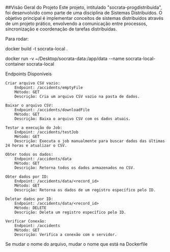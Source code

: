 ##Visão Geral do Projeto
Este projeto, intitulado "socrata-progdistribuida", foi desenvolvido como parte de uma disciplina de Sistemas Distribuídos. O objetivo principal é implementar conceitos de sistemas distribuídos através de um projeto prático, envolvendo a comunicação entre processos, sincronização e coordenação de tarefas distribuídas.

Para rodar:

docker build -t socrata-local .

docker run -v ~/Desktop/socrata-data:/app/data --name socrata-local-container socrata-local

Endpoints Disponíveis

    Criar arquivo CSV vazio:
        Endpoint: /accidents/emptyFile
        Método: GET
        Descrição: Cria um arquivo CSV vazio na pasta de dados.

    Baixar o arquivo CSV:
        Endpoint: /accidents/downloadFile
        Método: GET
        Descrição: Baixa o arquivo CSV com os dados atuais.

    Testar a execução do Job:
        Endpoint: /accidents/testJob
        Método: GET
        Descrição: Executa o job manualmente para buscar dados das últimas 24 horas e atualizar o CSV.

    Obter todos os dados:
        Endpoint: /accidents/data
        Método: GET
        Descrição: Retorna todos os dados armazenados no CSV.

    Obter dados por ID:
        Endpoint: /accidents/data/<record_id>
        Método: GET
        Descrição: Retorna os dados de um registro específico pelo ID.

    Deletar dados por ID:
        Endpoint: /accidents/data/<record_id>
        Método: DELETE
        Descrição: Deleta um registro específico pelo ID.

    Verificar Conexão:
        Endpoint: /accidents
        Método: GET
        Descrição: Verifica a conexão com o servidor.

Se mudar o nome do arquivo, mudar o nome que está na Dockerfile
